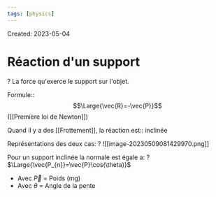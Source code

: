 ```yaml
---
tags: [physics] 
---
```

Created: 2023-05-04

# Réaction d'un support
?
La force qu'exerce le support sur l'objet.
<!--SR:!2024-01-19,44,190-->

Formule::$$\Large{\vec{R}=-\vec{P}}$$ ([[Première loi de Newton]])
<!--SR:!2024-09-16,299,250-->

Quand il y a des [[Frottement]], la réaction est:: inclinée
<!--SR:!2024-02-13,90,190-->

Représentations des deux cas:
?
![[image-20230509081429970.png]]
<!--SR:!2024-02-01,163,250-->

Pour un support inclinée la normale est égale a:
?
$\Large{\vec{P_{n}}=\vec{P}\cos(\theta)}$
- Avec $\vec{P}$ = Poids (mg)
- Avec $\theta$ = Angle de la pente
<!--SR:!2024-10-27,291,226-->
